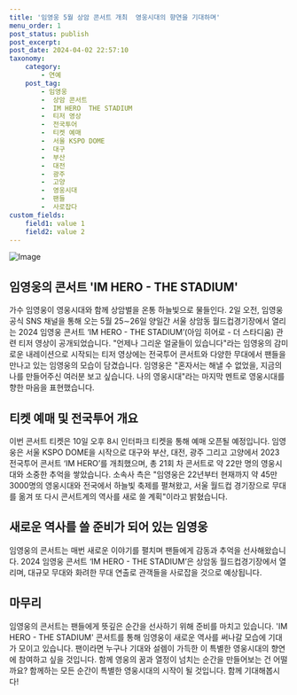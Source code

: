 ```yaml
---
title: '임영웅 5월 상암 콘서트 개최  영웅시대의 향연을 기대하며'
menu_order: 1
post_status: publish
post_excerpt: 
post_date: 2024-04-02 22:57:10
taxonomy:
    category:
        - 연예
    post_tag:
        - 임영웅
        -  상암 콘서트
        -  IM HERO  THE STADIUM
        -  티저 영상
        -  전국투어
        -  티켓 예매
        -  서울 KSPO DOME
        -  대구
        -  부산
        -  대전
        -  광주
        -  고양
        -  영웅시대
        -  팬들
        -  사로잡다
custom_fields:
    field1: value 1
    field2: value 2
---
```


![Image](https://mimgnews.pstatic.net/image/021/2024/04/02/0002629820_001_20240402081606840.jpg?type=w540)

## 임영웅의 콘서트 'IM HERO - THE STADIUM'
가수 임영웅이 영웅시대와 함께 상암벌을 온통 하늘빛으로 물들인다. 2일 오전, 임영웅 공식 SNS 채널을 통해 오는 5월 25∼26일 양일간 서울 상암동 월드컵경기장에서 열리는 2024 임영웅 콘서트 ‘IM HERO - THE STADIUM’(아임 히어로 - 더 스타디움) 관련 티저 영상이 공개되었습니다.
"언제나 그리운 얼굴들이 있습니다"라는 임영웅의 감미로운 내레이션으로 시작되는 티저 영상에는 전국투어 콘서트와 다양한 무대에서 팬들을 만나고 있는 임영웅의 모습이 담겼습니다. 임영웅은 "혼자서는 해낼 수 없었을, 지금의 나를 만들어주신 여러분 보고 싶습니다. 나의 영웅시대"라는 마지막 멘트로 영웅시대를 향한 마음을 표현했습니다.
## 티켓 예매 및 전국투어 개요
이번 콘서트 티켓은 10일 오후 8시 인터파크 티켓을 통해 예매 오픈될 예정입니다. 임영웅은 서울 KSPO DOME을 시작으로 대구와 부산, 대전, 광주 그리고 고양에서 2023 전국투어 콘서트 ‘IM HERO’를 개최했으며, 총 21회 차 콘서트로 약 22만 명의 영웅시대와 소중한 추억을 쌓았습니다. 소속사 측은 "임영웅은 22년부터 현재까지 약 45만 3000명의 영웅시대와 전국에서 하늘빛 축제를 펼쳐왔고, 서울 월드컵 경기장으로 무대를 옮겨 또 다시 콘서트계의 역사를 새로 쓸 계획"이라고 밝혔습니다.
## 새로운 역사를 쓸 준비가 되어 있는 임영웅
임영웅의 콘서트는 매번 새로운 이야기를 펼치며 팬들에게 감동과 추억을 선사해왔습니다. 2024 임영웅 콘서트 ‘IM HERO - THE STADIUM’은 상암동 월드컵경기장에서 열리며, 대규모 무대와 화려한 무대 연출로 관객들을 사로잡을 것으로 예상됩니다.
## 마무리
임영웅의 콘서트는 팬들에게 뜻깊은 순간을 선사하기 위해 준비를 마치고 있습니다. 'IM HERO - THE STADIUM' 콘서트를 통해 임영웅이 새로운 역사를 써나갈 모습에 기대가 모이고 있습니다. 팬이라면 누구나 기대와 설렘이 가득한 이 특별한 영웅시대의 향연에 참여하고 싶을 것입니다. 함께 영웅의 꿈과 열정이 넘치는 순간을 만들어보는 건 어떨까요? 함께하는 모든 순간이 특별한 영웅시대의 시작이 될 것입니다. 함께 기대해봅시다!
